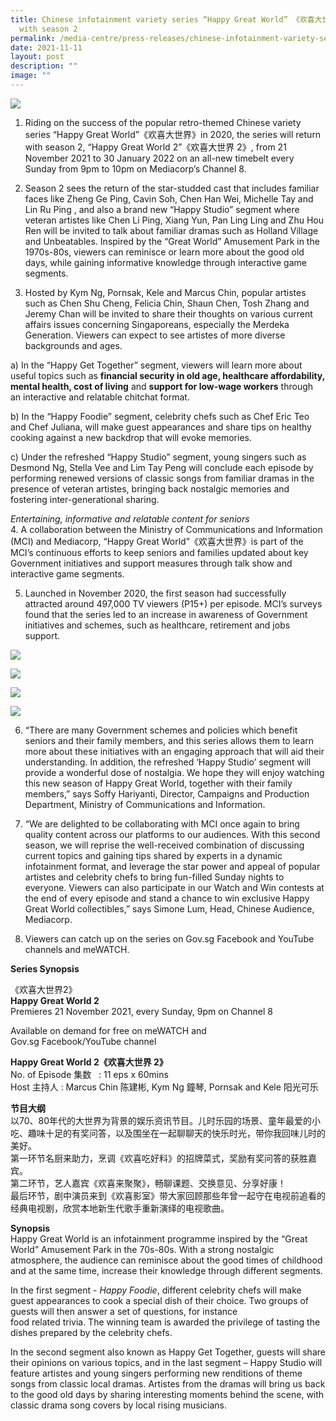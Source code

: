 ```yaml
---
title: Chinese infotainment variety series “Happy Great World” 《欢喜大世界》 returns
  with season 2
permalink: /media-centre/press-releases/chinese-infotainment-variety-series-happy-great-world-returns-season2/
date: 2021-11-11
layout: post
description: ""
image: ""
---
```

![](/images/Press%20Releases%202021/Happy%20Great%20World/happygreatworld1.jpeg)

1. Riding on the success of the popular retro-themed Chinese variety series “Happy Great World”《欢喜大世界》in 2020, the series will return with season 2, “Happy Great World 2”《欢喜大世界 2》, from 21 November 2021 to 30 January 2022 on an all-new timebelt every Sunday from 9pm to 10pm on Mediacorp’s Channel 8.  
  
2. Season 2 sees the return of the star-studded cast that includes familiar faces like Zheng Ge Ping, Cavin Soh, Chen Han Wei, Michelle Tay and Lin Ru Ping , and also a brand new “Happy Studio” segment where veteran artistes like Chen Li Ping, Xiang Yun, Pan Ling Ling and Zhu Hou Ren will be invited to talk about familiar dramas such as Holland Village and Unbeatables. Inspired by the “Great World” Amusement Park in the 1970s-80s, viewers can reminisce or learn more about the good old days, while gaining informative knowledge through interactive game segments.  
  
3. Hosted by Kym Ng, Pornsak, Kele and Marcus Chin, popular artistes such as Chen Shu Cheng, Felicia Chin, Shaun Chen, Tosh Zhang and Jeremy Chan will be invited to share their thoughts on various current affairs issues concerning Singaporeans, especially the Merdeka Generation. Viewers can expect to see artistes of more diverse backgrounds and ages.   
  
a) In the “Happy Get Together” segment, viewers will learn more about useful topics such as **financial security in old age, healthcare affordability, mental health, cost of living** and **support for low-wage workers** through an interactive and relatable chitchat format.   
  
b) In the “Happy Foodie” segment, celebrity chefs such as Chef Eric Teo and Chef Juliana, will make guest appearances and share tips on healthy cooking against a new backdrop that will evoke memories.   
  
c) Under the refreshed “Happy Studio” segment, young singers such as Desmond Ng, Stella Vee and Lim Tay Peng will conclude each episode by performing renewed versions of classic songs from familiar dramas in the presence of veteran artistes, bringing back nostalgic memories and fostering inter-generational sharing.   
  
_Entertaining, informative and relatable content for seniors_   
4. A collaboration between the Ministry of Communications and Information (MCI) and Mediacorp, “Happy Great World”《欢喜大世界》is part of the MCI’s continuous efforts to keep seniors and families updated about key Government initiatives and support measures through talk show and interactive game segments.   
  
5. Launched in November 2020, the first season had successfully attracted around 497,000 TV viewers (P15+) per episode. MCI’s surveys found that the series led to an increase in awareness of Government initiatives and schemes, such as healthcare, retirement and jobs support.

![](/images/Press%20Releases%202021/Happy%20Great%20World/happygreatworld2.jpeg)

![](/images/Press%20Releases%202021/Happy%20Great%20World/happygreatworld3.jpeg)

![](/images/Press%20Releases%202021/Happy%20Great%20World/happygreatworld4.jpeg)

![](/images/Press%20Releases%202021/Happy%20Great%20World/happygreatworld5.jpeg)

6. “There are many Government schemes and policies which benefit seniors and their family members, and this series allows them to learn more about these initiatives with an engaging approach that will aid their understanding. In addition, the refreshed ‘Happy Studio’ segment will provide a wonderful dose of nostalgia. We hope they will enjoy watching this new season of Happy Great World, together with their family members,” says Soffy Hariyanti, Director, Campaigns and Production Department, Ministry of Communications and Information.  
  
7. “We are delighted to be collaborating with MCI once again to bring quality content across our platforms to our audiences. With this second season, we will reprise the well-received combination of discussing current topics and gaining tips shared by experts in a dynamic infotainment format, and leverage the star power and appeal of popular artistes and celebrity chefs to bring fun-filled Sunday nights to everyone. Viewers can also participate in our Watch and Win contests at the end of every episode and stand a chance to win exclusive Happy Great World collectibles,” says Simone Lum, Head, Chinese Audience, Mediacorp.  
  
8. Viewers can catch up on the series on Gov.sg Facebook and YouTube channels and meWATCH.

**Series Synopsis** 

《欢喜大世界2》  
**Happy Great World 2**  
Premieres 21 November 2021, every Sunday, 9pm on Channel 8  
  
Available on demand for free on meWATCH and  
Gov.sg Facebook/YouTube channel

**Happy Great World 2《欢喜大世界 2》**   
No. of Episode 集数   : 11 eps x 60mins   
Host 主持人 : Marcus Chin 陈建彬, Kym Ng 鐘琴, Pornsak and Kele 阳光可乐   
  
  
**节目大纲**   
以70、80年代的大世界为背景的娱乐资讯节目。儿时乐园的场景、童年最爱的小吃、趣味十足的有奖问答，以及围坐在一起聊聊天的快乐时光，带你我回味儿时的美好。   
第一环节名厨来助力，烹调《欢喜吃好料》的招牌菜式，奖励有奖问答的获胜嘉宾。   
第二环节，艺人嘉宾《欢喜来聚聚》，畅聊课题、交换意见、分享好康！   
最后环节，剧中演员来到《欢喜影室》带大家回顾那些年曾一起守在电视前追看的经典电视剧，欣赏本地新生代歌手重新演绎的电视歌曲。   
  
**Synopsis**   
Happy Great World is an infotainment programme inspired by the “Great World” Amusement Park in the 70s-80s. With a strong nostalgic atmosphere, the audience can reminisce about the good times of childhood and at the same time, increase their knowledge through different segments.   
  
In the first segment - _Happy Foodie_, different celebrity chefs will make guest appearances to cook a special dish of their choice. Two groups of guests will then answer a set of questions, for instance   
food related trivia. The winning team is awarded the privilege of tasting the dishes prepared by the celebrity chefs.   
  
In the second segment also known as Happy Get Together, guests will share their opinions on various topics, and in the last segment – Happy Studio will feature artistes and young singers performing new renditions of theme songs from classic local dramas. Artistes from the dramas will bring us back to the good old days by sharing interesting moments behind the scene, with classic drama song covers by local rising musicians.
